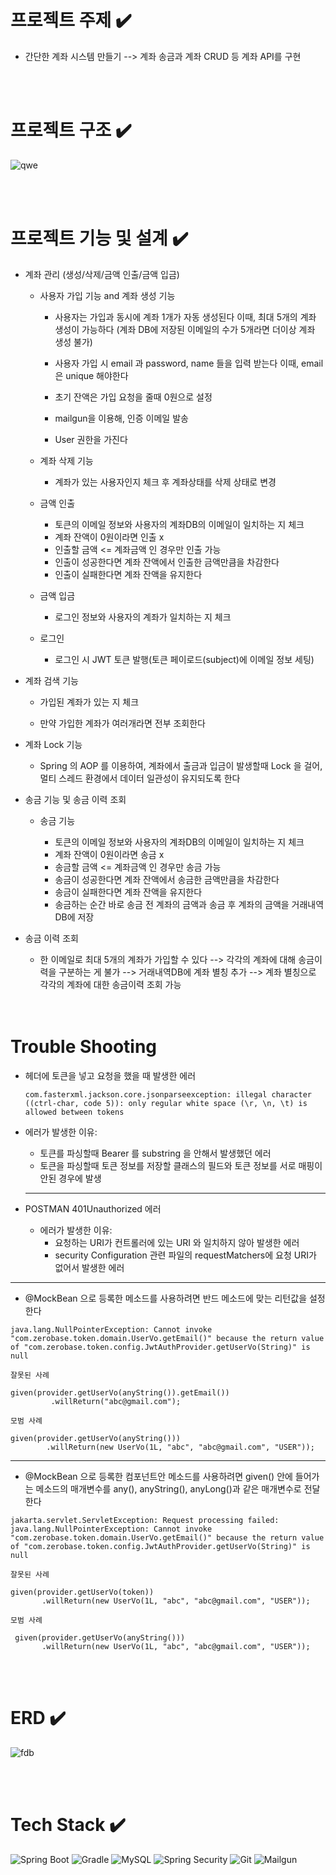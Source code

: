 # 프로젝트 주제 :heavy_check_mark:

  - 간단한 계좌 시스템 만들기 --> 계좌 송금과 계좌 CRUD 등 계좌 API를 구현 

<br><br>

# 프로젝트 구조 :heavy_check_mark:
	
  ![qwe](https://github.com/karpei-taemukan/Fintech/assets/91212680/453c468c-27f7-4ffa-87c4-e4e80f11c672)

<br><br>

# 프로젝트 기능 및 설계 :heavy_check_mark:

-   계좌 관리 (생성/삭제/금액 인출/금액 입금)

	  - 사용자 가입 기능 and 계좌 생성 기능
     
		- 사용자는 가입과 동시에 계좌 1개가 자동 생성된다 이때, 최대 5개의 계좌 생성이 가능하다 (계좌 DB에 저장된 이메일의 수가 5개라면 더이상 계좌 생성 불가)

		- 사용자 가입 시 email 과 password, name 들을 입력 받는다 
		  이때, email 은 unique 해야한다
	
		- 초기 잔액은 가입 요청을 줄때 0원으로 설정

		- mailgun을 이용해, 인증 이메일 발송
	
		- User 권한을 가진다 

	- 계좌 삭제 기능
		
		- 계좌가 있는 사용자인지 체크 후 계좌상태를 삭제 상태로 변경
	
	- 금액 인출 	
		
		- 토큰의 이메일 정보와 사용자의 계좌DB의 이메일이 일치하는 지 체크
		- 계좌 잔액이 0원이라면 인출 x 
		- 인출할 금액 <= 계좌금액 인 경우만 인출 가능 
		- 인출이 성공한다면 계좌 잔액에서 인출한 금액만큼을 차감한다
		- 인출이 실패한다면 계좌 잔액을 유지한다 	

	- 금액 입금

		- 로그인 정보와 사용자의 계좌가  일치하는 지 체크
		
	- 로그인
	
		- 로그인 시 JWT 토큰 발행(토큰 페이로드(subject)에 이메일 정보 세팅) 


- 계좌 검색 기능
	
  - 가입된 계좌가 있는 지 체크
	
  - 만약 가입한 계좌가 여러개라면 전부 조회한다


- 계좌 Lock 기능
  	- Spring 의 AOP 를 이용하여, 계좌에서 출금과 입금이 발생할때 Lock 을 걸어, 멀티 스레드 환경에서 데이터 일관성이 유지되도록 한다 


-  송금 기능 및 송금 이력 조회
    - 송금 기능 

       - 토큰의 이메일 정보와 사용자의 계좌DB의 이메일이 일치하는 지 체크
       - 계좌 잔액이 0원이라면 송금 x 
	    - 송금할 금액 <= 계좌금액 인 경우만 송금 가능 
	    - 송금이 성공한다면 계좌 잔액에서 송금한 금액만큼을 차감한다
	    - 송금이 실패한다면 계좌 잔액을 유지한다 	
	   - 송금하는 순간 바로 송금 전 계좌의 금액과 송금 후 계좌의 금액을 거래내역DB에 저장
       
- 송금 이력 조회

    - 한 이메일로 최대 5개의 계좌가 가입할 수 있다 --> 각각의 계좌에 대해 송금이력을 구분하는 게 불가 --> 거래내역DB에 계좌 별칭 추가 --> 계좌 별칭으로 각각의 계좌에 대한 송금이력 조회 가능  
<br><br>
      
# Trouble Shooting    
   - 헤더에 토큰을 넣고 요청을 했을 때 발생한 에러
     
      ``` com.fasterxml.jackson.core.jsonparseexception: illegal character ((ctrl-char, code 5)): only regular white space (\r, \n, \t) is allowed between tokens ```
	
 - 에러가 발생한 이유:
	- 토큰를 파싱할때 Bearer 를 substring 을 안해서 발생했던 에러
	- 토큰을 파싱할때 토큰 정보를 저장할 클래스의 필드와 토큰 정보를 서로 매핑이 안된 경우에 발생
	<hr>
   
  - POSTMAN 401Unauthorized 에러
    - 에러가 발생한 이유:
		- 요청하는 URI가 컨트롤러에 있는 URI 와 일치하지 않아 발생한 에러
   		-  security Configuration 관련 파일의 requestMatchers에 요청 URI가 없어서 발생한 에러 
<hr>

 - @MockBean 으로 등록한 메소드를 사용하려면 반드 메소드에 맞는 리턴값을 설정한다  

``` java.lang.NullPointerException: Cannot invoke "com.zerobase.token.domain.UserVo.getEmail()" because the return value of "com.zerobase.token.config.JwtAuthProvider.getUserVo(String)" is null ```

	잘못된 사례

	given(provider.getUserVo(anyString()).getEmail())  
       		 .willReturn("abc@gmail.com");   

	모범 사례

 	given(provider.getUserVo(anyString()))
        	.willReturn(new UserVo(1L, "abc", "abc@gmail.com", "USER"));	
<hr>


- @MockBean 으로 등록한 컴포넌트안 메소드를 사용하려면 given() 안에 들어가는 메소드의 매개변수를 any(), anyString(), anyLong()과 같은 매개변수로 전달한다 

``` jakarta.servlet.ServletException: Request processing failed: java.lang.NullPointerException: Cannot invoke "com.zerobase.token.domain.UserVo.getEmail()" because the return value of "com.zerobase.token.config.JwtAuthProvider.getUserVo(String)" is null ```

	잘못된 사례

	given(provider.getUserVo(token))
     	   .willReturn(new UserVo(1L, "abc", "abc@gmail.com", "USER"));

	모범 사례

	 given(provider.getUserVo(anyString()))
     	   .willReturn(new UserVo(1L, "abc", "abc@gmail.com", "USER"));
	
 <br><br>
# ERD :heavy_check_mark:


![fdb](https://github.com/karpei-taemukan/Fintech/assets/91212680/9b67c8c5-e274-4e2d-9fd9-0b3ef99fcfaa)


<br><br>

# Tech Stack :heavy_check_mark:
![Spring Boot](https://img.shields.io/badge/Spring%20Boot-3.2.4-green)
![Gradle](https://img.shields.io/badge/Gradle-8.7-yellow)
![MySQL](https://img.shields.io/badge/MySQL-8.0-blue)
![Spring Security](https://img.shields.io/badge/Spring%20Security-orange)
![Git](https://img.shields.io/badge/Git-lightgrey)
![Mailgun](https://img.shields.io/badge/Mailgun-red)


